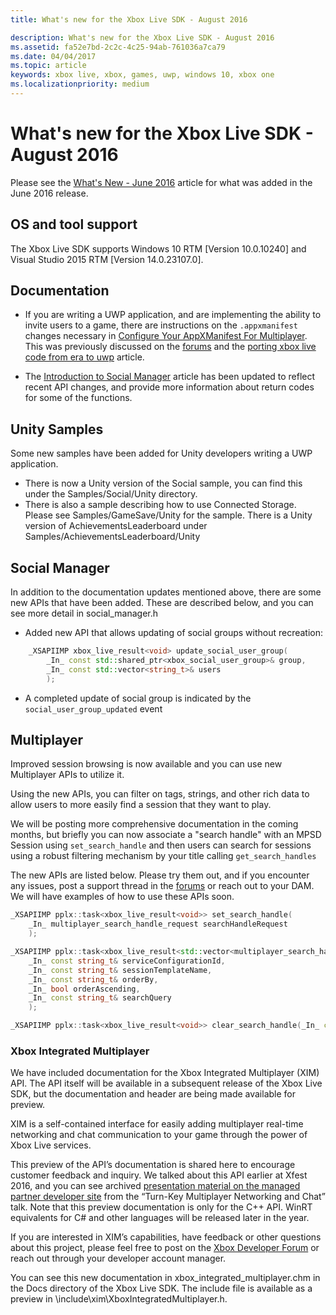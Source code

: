 ```yaml
---
title: What's new for the Xbox Live SDK - August 2016

description: What's new for the Xbox Live SDK - August 2016
ms.assetid: fa52e7bd-2c2c-4c25-94ab-761036a7ca79
ms.date: 04/04/2017
ms.topic: article
keywords: xbox live, xbox, games, uwp, windows 10, xbox one
ms.localizationpriority: medium
---
```

# What's new for the Xbox Live SDK - August 2016

Please see the [What's New - June 2016](1606-whats-new.md) article for what was added in the June 2016 release.

## OS and tool support
The Xbox Live SDK supports Windows 10 RTM [Version 10.0.10240] and Visual Studio 2015 RTM [Version 14.0.23107.0].

## Documentation

- If you are writing a UWP application, and are implementing the ability to invite users to a game, there are instructions on the ```.appxmanifest``` changes necessary in [Configure Your AppXManifest For Multiplayer](../multiplayer/invite/multiplayer-invite-uwp.md). This was previously discussed on the [forums](https://forums.xboxlive.com) and the [porting xbox live code from era to uwp](../using-xbox-live/porting-xbox-live-code-from-xdk-to-uwp.md) article.

- The [Introduction to Social Manager](../social-platform/intro-to-social-manager.md) article has been updated to reflect recent API changes, and provide more information about return codes for some of the functions.

## Unity Samples
Some new samples have been added for Unity developers writing a UWP application.
- There is now a Unity version of the Social sample, you can find this under the Samples/Social/Unity directory.
- There is also a sample describing how to use Connected Storage.  Please see Samples/GameSave/Unity for the sample.
There is a Unity version of AchievementsLeaderboard under Samples/AchievementsLeaderboard/Unity

## Social Manager
In addition to the documentation updates mentioned above, there are some new APIs that have been added.  These are described below, and you can see more detail in social_manager.h

- Added new API that allows updating of social groups without recreation:

```cpp
    _XSAPIIMP xbox_live_result<void> update_social_user_group(
        _In_ const std::shared_ptr<xbox_social_user_group>& group,
        _In_ const std::vector<string_t>& users
        );
```
- A completed update of social group is indicated by the
  ```social_user_group_updated``` event


## Multiplayer
Improved session browsing is now available and you can use new Multiplayer  APIs to utilize it.

Using the new APIs, you can filter on tags, strings, and other rich data to allow users to more easily find a session that they want to play.

We will be posting more comprehensive documentation in the coming months, but briefly you can now associate a "search handle" with an MPSD Session using ```set_search_handle``` and then users can search for sessions using a robust filtering mechanism by your title calling ```get_search_handles```

The new APIs are listed below.  Please try them out, and if you encounter any issues, post a support thread in the [forums](https://forums.xboxlive.com) or reach out to your DAM.  We will have examples of how to use these APIs soon.

```cpp
_XSAPIIMP pplx::task<xbox_live_result<void>> set_search_handle(
    _In_ multiplayer_search_handle_request searchHandleRequest
    );
```

```cpp
_XSAPIIMP pplx::task<xbox_live_result<std::vector<multiplayer_search_handle_details>>> get_search_handles(
    _In_ const string_t& serviceConfigurationId,
    _In_ const string_t& sessionTemplateName,
    _In_ const string_t& orderBy,
    _In_ bool orderAscending,
    _In_ const string_t& searchQuery
    );
```

```cpp
_XSAPIIMP pplx::task<xbox_live_result<void>> clear_search_handle(_In_ const string_t& handleId);
```

### Xbox Integrated Multiplayer

We have included documentation for the Xbox Integrated Multiplayer (XIM) API.  The API itself will be available in a subsequent release of the Xbox Live SDK, but the documentation and header are being made available for preview.

XIM is a self-contained interface for easily adding multiplayer real-time networking and chat communication to your game through the power of Xbox Live services.

This preview of the API’s documentation is shared here to encourage customer feedback and inquiry. We talked about this API earlier at Xfest 2016, and you can see archived [presentation material on the managed partner developer site](https://developer.xboxlive.com/en-us/platform/documentlibrary/events/Pages/Xfest2016.aspx) from the “Turn-Key Multiplayer Networking and Chat” talk. Note that this preview documentation is only for the C++ API. WinRT equivalents for C# and other languages will be released later in the year.

If you are interested in XIM’s capabilities, have feedback or other questions about this project, please feel free to post on the [Xbox Developer Forum](https://forums.xboxlive.com/) or reach out through your developer account manager.

You can see this new documentation in xbox_integrated_multiplayer.chm in the Docs directory of the Xbox Live SDK.  The include file is available as a preview in \include\xim\XboxIntegratedMultiplayer.h.  
